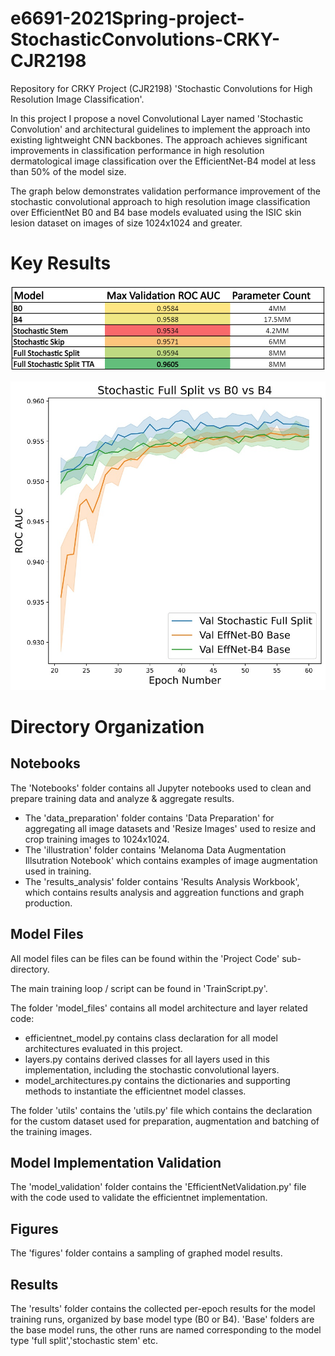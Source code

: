 # e6691-2021Spring-project-StochasticConvolutions-CRKY-CJR2198

Repository for CRKY Project (CJR2198) 'Stochastic Convolutions for High Resolution Image Classification'.

In this project I propose a novel Convolutional Layer named 'Stochastic Convolution' and architectural guidelines to implement the approach into existing lightweight CNN backbones. The approach achieves significant improvements in classification performance in high resolution dermatological image classification over the EfficientNet-B4 model at less than 50% of the model size.

The graph below demonstrates validation performance improvement of the stochastic convolutional approach to high resolution image classification over EfficientNet B0 and B4 base 
models evaluated using the ISIC skin lesion dataset on images of size 1024x1024 and greater.

# Key Results

![alt text](https://github.com/ecbme6040/e6691-2021spring-project-StochasticConvolutions-CRKY-CJR2198/blob/main/figures/ValidationResults.png?raw=true)

![alt text](https://github.com/ecbme6040/e6691-2021spring-project-StochasticConvolutions-CRKY-CJR2198/blob/main/figures/All%20Models%20Compared.jpg?raw=true)


# Directory Organization

## Notebooks

The 'Notebooks' folder contains all Jupyter notebooks used to clean and prepare training data and analyze & aggregate results.

* The 'data_preparation' folder contains 'Data Preparation' for aggregating all image datasets and  'Resize Images' used to resize and crop training images to 1024x1024.
* The 'illustration' folder contains 'Melanoma Data Augmentation Illsutration Notebook' which contains examples of image augmentation used in training.
* The 'results_analysis' folder contains 'Results Analysis Workbook', which contains results analysis and aggreation functions and graph production.

## Model Files 

All model files can be files can be found within the 'Project Code' sub-directory.

The main training loop / script can be found in 'TrainScript.py'.

The folder 'model_files' contains all model architecture and layer related code:
 
 * efficientnet_model.py contains class declaration for all model architectures evaluated in this project.
 * layers.py contains derived classes for all layers used in this implementation, including the stochastic convolutional layers.
 * model_architectures.py contains the dictionaries and supporting methods to instantiate the efficientnet model classes.

The folder 'utils' contains the 'utils.py' file which contains the declaration for the custom dataset used for preparation, augmentation and batching of the training images.

## Model Implementation Validation

The 'model_validation' folder contains the 'EfficientNetValidation.py' file with the code used to validate the efficientnet implementation.

## Figures

The 'figures' folder contains a sampling of graphed model results.

## Results

The 'results' folder contains the collected per-epoch results for the model training runs, organized by base model type (B0 or B4). 'Base' folders are the base model runs, the other runs are named corresponding to the model type 'full split','stochastic stem' etc.

